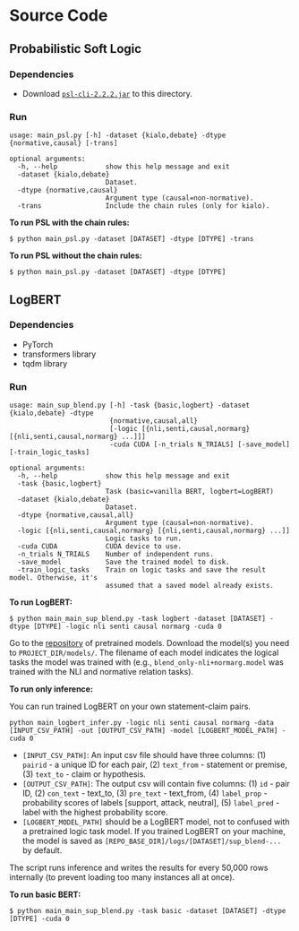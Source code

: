 # Source Code

## Probabilistic Soft Logic
### Dependencies
* Download [`psl-cli-2.2.2.jar`](https://github.com/linqs/psl) to this directory.

### Run
```
usage: main_psl.py [-h] -dataset {kialo,debate} -dtype {normative,causal} [-trans]

optional arguments:
  -h, --help            show this help message and exit
  -dataset {kialo,debate}
                        Dataset.
  -dtype {normative,causal}
                        Argument type (causal=non-normative).
  -trans                Include the chain rules (only for kialo).
```

**To run PSL with the chain rules:**
```
$ python main_psl.py -dataset [DATASET] -dtype [DTYPE] -trans
```

**To run PSL without the chain rules:**
```
$ python main_psl.py -dataset [DATASET] -dtype [DTYPE]
```


## LogBERT
### Dependencies
* PyTorch
* transformers library
* tqdm library

### Run
```
usage: main_sup_blend.py [-h] -task {basic,logbert} -dataset {kialo,debate} -dtype
                         {normative,causal,all}
                         [-logic [{nli,senti,causal,normarg} [{nli,senti,causal,normarg} ...]]]
                         -cuda CUDA [-n_trials N_TRIALS] [-save_model] [-train_logic_tasks]

optional arguments:
  -h, --help            show this help message and exit
  -task {basic,logbert}
                        Task (basic=vanilla BERT, logbert=LogBERT)
  -dataset {kialo,debate}
                        Dataset.
  -dtype {normative,causal,all}
                        Argument type (causal=non-normative).
  -logic [{nli,senti,causal,normarg} [{nli,senti,causal,normarg} ...]]
                        Logic tasks to run.
  -cuda CUDA            CUDA device to use.
  -n_trials N_TRIALS    Number of independent runs.
  -save_model           Save the trained model to disk.
  -train_logic_tasks    Train on logic tasks and save the result model. Otherwise, it's
                        assumed that a saved model already exists.
```


**To run LogBERT:**
```
$ python main_main_sup_blend.py -task logbert -dataset [DATASET] -dtype [DTYPE] -logic nli senti causal normarg -cuda 0
```
Go to the [repository](https://www.dropbox.com/sh/aeeioqkkbl52w8q/AAAuXcelFTo3SX-zbUj58YR5a) of pretrained models. Download the model(s) you need to `PROJECT_DIR/models/`. The filename of each model indicates the logical tasks the model was trained with (e.g., `blend_only-nli+normarg.model` was trained with the NLI and normative relation tasks).

**To run only inference:**

You can run trained LogBERT on your own statement-claim pairs. 
```
python main_logbert_infer.py -logic nli senti causal normarg -data [INPUT_CSV_PATH] -out [OUTPUT_CSV_PATH] -model [LOGBERT_MODEL_PATH] -cuda 0
```
 - `[INPUT_CSV_PATH]`: An input csv file should have three columns: (1) `pairid` - a unique ID for each pair, (2) `text_from` - statement or premise, (3) `text_to` - claim or hypothesis.
 - `[OUTPUT_CSV_PATH]`: The output csv will contain five columns: (1) `id` - pair ID, (2) `con_text` - text_to, (3) `pre_text` - text_from, (4) `label_prop` - probability scores of labels [support, attack, neutral], (5) `label_pred` - label with the highest probability score. 
 - `[LOGBERT_MODEL_PATH]` should be a LogBERT model, not to confused with a pretrained logic task model. If you trained LogBERT on your machine, the model is saved as `[REPO_BASE_DIR]/logs/[DATASET]/sup_blend-...` by default.

The script runs inference and writes the results for every 50,000 rows internally (to prevent loading too many instances all at once).

**To run basic BERT:**
```
$ python main_main_sup_blend.py -task basic -dataset [DATASET] -dtype [DTYPE] -cuda 0
```


